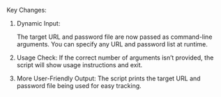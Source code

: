 Key Changes:
1. Dynamic Input:

	The target URL and password file are now passed as command-line arguments.
	You can specify any URL and password list at runtime.

2. Usage Check: If the correct number of arguments isn’t provided, the script will show usage instructions and exit.

3. More User-Friendly Output: The script prints the target URL and password file being used for easy tracking.
